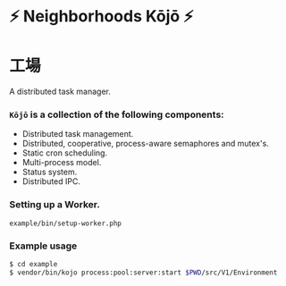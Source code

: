# ⚡ Neighborhoods Kōjō ⚡
# 工場
A distributed task manager.

### `Kōjō` is a collection of the following components:
* Distributed task management.
* Distributed, cooperative, process-aware semaphores and mutex's.
* Static cron scheduling.
* Multi-process model.
* Status system.
* Distributed IPC.


### Setting up a Worker.
`example/bin/setup-worker.php`

### Example usage
```bash
$ cd example
$ vendor/bin/kojo process:pool:server:start $PWD/src/V1/Environment
```